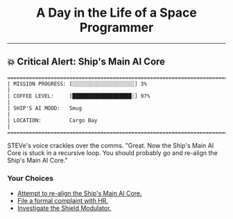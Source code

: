<h1 align="center">A Day in the Life of a Space Programmer</h1>

---

<h2 id="node-39">💥 Critical Alert: Ship's Main AI Core</h2>

```
========================================================================
| MISSION PROGRESS: [░░░░░░░░░░░░░░░░░░░░] 3%                                  |
| COFFEE LEVEL:     [███████████████████░] 97%                                 |
| SHIP'S AI MOOD:   Smug                                                       |
| LOCATION:         Cargo Bay                                                  |
========================================================================
```

STEVe's voice crackles over the comms. "Great. Now the Ship's Main AI Core is stuck in a recursive loop. You should probably go and re-align the Ship's Main AI Core."



### Your Choices

*   [Attempt to re-align the Ship's Main AI Core.](./README-0040.md)
*   [File a formal complaint with HR.](./README-0040.md)
*   [Investigate the Shield Modulator.](./README-0050.md)
